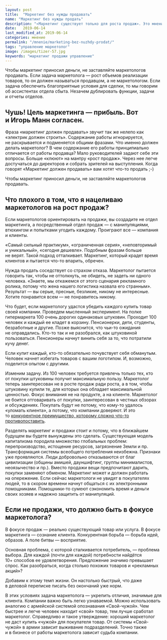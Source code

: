 ```yaml
---
layout: post
title:  "Маркетинг без нужды продавать"
name: "Маркетинг без нужды продать"
description: "«Маркетинг существует только для роста продаж». Это мнение&nbsp;— ошибка. И чтобы маркетинг приносил деньги, не заставляйте маркетологов продавать. "
date:   2019-06-14
last_modified_at: 2019-06-14
categories: мнение
permalink: "/mnenie/marketing-bez-nuzhdy-prodat/"
tags: "управление маркетолог"
image: /images/tizer-57.jpg
keywords: "маркетинг продажи управление"
---
```


<p>Чтобы маркетинг приносил деньги, не&nbsp;заставляйте маркетологов продавать. Если задача маркетолога&nbsp;— рост объемов реализации товаров, то&nbsp;он&nbsp;должен называться продавцом, а&nbsp;не&nbsp;маркетологом. Если задача обеспечить благоприятные условия для сделки, то&nbsp;мы&nbsp;говорим об&nbsp;ассистентах отдела сбыта. Незачем дублировать функции, задачи и&nbsp;отчеты отделов.</p>
<h2>Чушь! Цель маркетинга&nbsp;— прибыль. Вот и&nbsp;Игорь Манн согласен. </h2>
<p>Фраза «маркетинг должен продавать» звучит так&nbsp;же нелепо как «электрик должен строить». Содержание работы игнорируется, не&nbsp;раскрывается и&nbsp;подменяется общими фразами. Что именно должен делать маркетолог? В&nbsp;чем содержание его работы принципиально отличается от&nbsp;работы продавца? Мало руководителей задают себе эти вопросы. Больше «клюют» на&nbsp;мантру «рост продаж». Через нее легче достучаться до&nbsp;директоров и&nbsp;собрать зрителей на&nbsp;выступления. Когда говорят «Маркетинг должен продавать» вам хотят что-то продать ;-) </p>
<div class="hip">Чтобы маркетинг приносил деньги, не&nbsp;заставляйте маркетологов продавать. </div>
<h2>Что плохого в&nbsp;том, что я&nbsp;нацеливаю маркетологов на&nbsp;рост продаж? </h2>
<p>Если маркетологов ориентировать на&nbsp;продажи, вы&nbsp;создадите не&nbsp;отдел маркетинга, а&nbsp;посредственный отдел продаж&nbsp;— с&nbsp;манипуляциями, втюхингом и&nbsp;попытками угодить каждому. Проиграют все&nbsp;— компания и&nbsp;клиенты. </p>
<p>«Самый сильный практикум», «ограниченная серия», «неповторимый и&nbsp;уникальный», «сегодня дешевле». Подобным фразам больше не&nbsp;верят. Такой подход отталкивает. Маркетинг, который крадет время клиентов и&nbsp;пытается что-то впарить, обречен. </p>
<p>Нужда продать соседствует со&nbsp;страхом отказа. Маркетолог пытается говорить так, чтобы не&nbsp;оттолкнуть, не&nbsp;обидеть, не&nbsp;задеть ни&nbsp;одного человека. «Знаете, мы&nbsp;откажемся от&nbsp;этого сценария рекламного ролика, потому что жена нашего логистика назвала его странным». Результат&nbsp;— вы&nbsp;серые, пресные, безликие, никому не&nbsp;интересные. Хотите понравится всем&nbsp;— не&nbsp;понравитесь никому. </p>
<p>Что будет, если маркетологу удастся убедить каждого купить товар своей компании. Проведем мысленный эксперимент. На&nbsp;полке гипермаркета 100 очень дорогих одинаковых штуковин. Проходит 100 человек и&nbsp;каждый ее&nbsp;кладет в&nbsp;корзину. Пенсионерки, дети, студенты, безработные и&nbsp;другие. Позже выяснится, что чьи-то ожидания не&nbsp;оправдались. Кто-то так и&nbsp;не&nbsp;разобрался, как штуковиной пользоваться. Пенсионеры начнут винить себя за&nbsp;то, что потратили кучу денег. </p>
<p>Если купит каждый, кто-то обязательно почувствует себя обманутым. Человек начнет избегать товаров с&nbsp;вашим логотипом. И, возможно, поделится опытом с&nbsp;другими.</p>
<p>Изменим задачу. Из&nbsp;100 человек требуется привлечь только тех, кто от&nbsp;покупки штуковины получит максимальную пользу. Маркетолог теперь заинтересован не&nbsp;в&nbsp;росте продаж ради роста, а&nbsp;в&nbsp;том, чтобы штуковину купили&nbsp;те, для которых она обладает максимальной ценностью. Фокус внимания не&nbsp;на&nbsp;продукте, а&nbsp;на&nbsp;клиенте. Маркетолог не&nbsp;боится отговаривать от&nbsp;покупки, заинтересован в&nbsp;честных обзорах и&nbsp;обсуждениях. Покупать будут не&nbsp;потому, что кому-то удалось «уломать клиента», а&nbsp;потому, что компании доверяют. И&nbsp;это то&nbsp;<a href="/mnenie/konkurentnoe-preimushhestvo/">конкурентное преимущество, которому сложно что-то противопоставить</a>. </p>
<p>Разделять маркетинг и&nbsp;продажи стоит и&nbsp;потому, что в&nbsp;ближайшем будущем вы&nbsp;будете вынуждены это сделать. Существующая модель капитализма породила множество глобальных проблем: перепроизводство, истощение ресурсов, загрязнение Земли и&nbsp;пр. Трансформация системы всеобщего потребления неизбежна. Признаки уже проявляются. Люди добровольно отказываются от&nbsp;благ цивилизации (общины амишей, дауншифтинг, группы минималистов, неоязычество и&nbsp;пр.). Вместо продажи вещи предпочитают дарить, покупки заменяют обменом. Маркетинг может и&nbsp;должен работать на&nbsp;опережение. Если сейчас маркетологи не&nbsp;увидят в&nbsp;покупателях людей, то&nbsp;в&nbsp;скором времени начнут общаться с&nbsp;их&nbsp;электронными помощниками. Помощники-то сумеют сэкономить время и&nbsp;деньги своих хозяев и&nbsp;надежно защитить от&nbsp;манипуляций.</p>
<h2>Если не&nbsp;продажи, что должно быть в&nbsp;фокусе маркетолога? </h2>
<p>В&nbsp;фокусе продаж&nbsp;— реально существующий товар или услуга. В&nbsp;фокусе маркетинга&nbsp;— сознание клиента. Конкурентная борьба&nbsp;— борьба идей, образов. А&nbsp;поле битвы&nbsp;— восприятие. </p>
<p>Основная проблема, с&nbsp;которой сталкивается потребитель,&nbsp;— проблема выбора. Для каждой (почти для каждой) потребности найдётся 10+&nbsp;способов ее&nbsp;удовлетворения. Предложение значимо превышает спрос. Как разобраться, когда столько похожих товаров и&nbsp;«рекламных акций»? </p>
<p>Добавим к&nbsp;этому темп жизни. Он&nbsp;настолько быстрый, что даже в&nbsp;деловой переписке писать без окончаний уже норм. </p>
<p>В&nbsp;этих условиях задача маркетолога&nbsp;— укрепить отличия, значимые для клиента. Компании важно быть легко узнаваемой. Можно использовать аналогию с&nbsp;армейской системой опознавания «Свой-чужой». Чем быстрее и&nbsp;легче человек находит «свой» товар, тем лучше сработал маркетолог. Справедливо и&nbsp;такое утверждение: хороший маркетолог не&nbsp;даст купить «чужой» для покупателя товар. От&nbsp;системы «Свой-чужой» в&nbsp;армии зависит выживание подразделений. Точно также и&nbsp;в&nbsp;бизнесе от&nbsp;работы маркетолога зависит судьба компании. </p>
